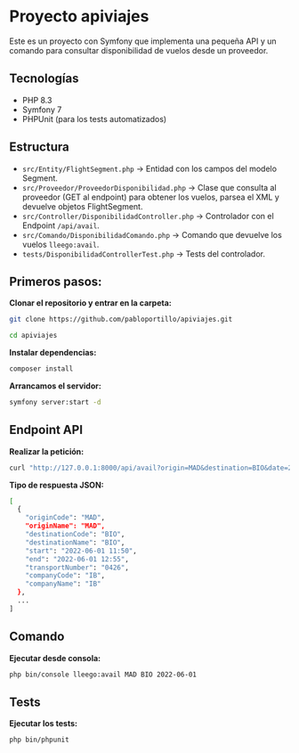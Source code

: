 # Proyecto apiviajes

Este es un proyecto con Symfony que implementa una pequeña API y un comando para consultar disponibilidad de vuelos desde un proveedor.

## Tecnologías
- PHP 8.3
- Symfony 7
- PHPUnit (para los tests automatizados)

## Estructura
- `src/Entity/FlightSegment.php` → Entidad con los campos del modelo Segment.
- `src/Proveedor/ProveedorDisponibilidad.php` → Clase que consulta al proveedor (GET al endpoint) para obtener los vuelos, parsea el XML y devuelve objetos FlightSegment.
- `src/Controller/DisponibilidadController.php` → Controlador con el Endpoint `/api/avail`.
- `src/Comando/DisponibilidadComando.php` → Comando que devuelve los vuelos `lleego:avail`.
- `tests/DisponibilidadControllerTest.php` → Tests del controlador.

## Primeros pasos:

**Clonar el repositorio y entrar en la carpeta:**
```bash
git clone https://github.com/pabloportillo/apiviajes.git
```
```bash
cd apiviajes
```

**Instalar dependencias:**
```bash
composer install
```

**Arrancamos el servidor:**

```bash
symfony server:start -d
```

## Endpoint API

**Realizar la petición:**

```bash
curl "http://127.0.0.1:8000/api/avail?origin=MAD&destination=BIO&date=2022-06-01"
```

**Tipo de respuesta JSON:**

```bash
[
  {
    "originCode": "MAD",
    "originName": "MAD",
    "destinationCode": "BIO",
    "destinationName": "BIO",
    "start": "2022-06-01 11:50",
    "end": "2022-06-01 12:55",
    "transportNumber": "0426",
    "companyCode": "IB",
    "companyName": "IB"
  },
  ...
]
```

## Comando
**Ejecutar desde consola:**
```bash
php bin/console lleego:avail MAD BIO 2022-06-01
```

## Tests
**Ejecutar los tests:**
```bash
php bin/phpunit
```